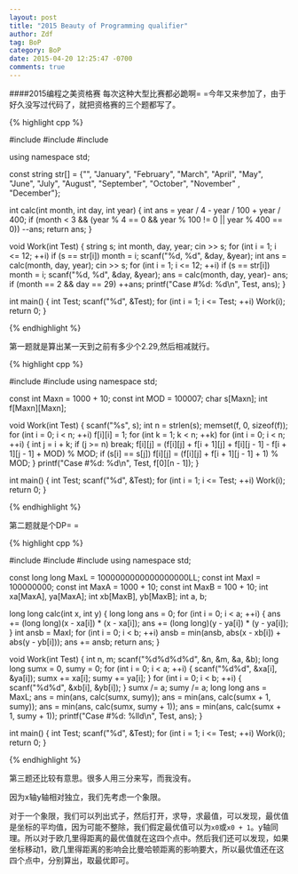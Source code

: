```yaml
---
layout: post
title: "2015 Beauty of Programming qualifier"
author: Zdf
tag: BoP
category: BoP
date: 2015-04-20 12:25:47 -0700
comments: true
---
```


####2015编程之美资格赛
每次这种大型比赛都必跪啊= =今年又来参加了，由于好久没写过代码了，就把资格赛的三个题都写了。

	

{% highlight cpp %}

#include <cstdio>
#include <string>
#include <iostream>

using namespace std;

const string str[] = {"", "January", "February", "March", "April", "May", "June", "July", "August", "September", "October", "November" , "December"};

int calc(int month, int day, int year)
{
	int ans = year / 4 - year / 100 + year / 400;
	if (month < 3 && (year % 4 == 0 && year % 100 != 0 || year % 400 == 0))
		--ans;
	return ans;
}

void Work(int Test)
{
	string s;
	int month, day, year;
	cin >> s;
	for (int i = 1; i <= 12; ++i)
		if (s == str[i])
			month = i;
	scanf("%d, %d", &day, &year);
	int ans = calc(month, day, year);
	cin >> s;
	for (int i = 1; i <= 12; ++i)
		if (s == str[i])
			month = i;
	scanf("%d, %d", &day, &year);
	ans = calc(month, day, year)- ans;
	if (month == 2 && day == 29) ++ans;
	printf("Case #%d: %d\n", Test, ans);
}

int main()
{
	int Test;
	scanf("%d", &Test);
	for (int i = 1; i <= Test; ++i)
		Work(i);
	return 0;
}


{% endhighlight %}

第一题就是算出某一天到之前有多少个2.29,然后相减就行。

{% highlight cpp %}

#include <cstdio>
#include <cstring>
using namespace std;

const int Maxn = 1000 + 10;
const int MOD = 100007;
char s[Maxn];
int f[Maxn][Maxn];

void Work(int Test)
{
	scanf("%s", s);
	int n = strlen(s);
	memset(f, 0, sizeof(f));
	for (int i = 0; i < n; ++i)
		f[i][i] = 1;
	for (int k = 1; k < n; ++k)
		for (int i = 0; i < n; ++i) {
			int j = i + k;
			if (j >= n) break;
			f[i][j] = (f[i][j] + f[i + 1][j] + f[i][j - 1] - f[i + 1][j - 1] + MOD) % MOD;
			if (s[i] == s[j])
				f[i][j] = (f[i][j] + f[i + 1][j - 1] + 1) % MOD;
		}
	printf("Case #%d: %d\n", Test, f[0][n - 1]);
}

int main()
{
	int Test;
	scanf("%d", &Test);
	for (int i = 1; i <= Test; ++i)
		Work(i);
	return 0;
}

{% endhighlight %}

第二题就是个DP= =

{% highlight cpp %}

#include <cstdio>
#include <algorithm>
#include <cmath>
using namespace std;

const long long MaxL = 1000000000000000000LL;
const int MaxI = 100000000;
const int MaxA = 1000 + 10;
const int MaxB = 100 + 10;
int xa[MaxA], ya[MaxA];
int xb[MaxB], yb[MaxB];
int a, b;

long long calc(int x, int y)
{
	long long ans = 0;
	for (int i = 0; i < a; ++i) {
		ans += (long long)(x - xa[i]) * (x - xa[i]);
		ans += (long long)(y - ya[i]) * (y - ya[i]);
	}
	int ansb = MaxI;
	for (int i = 0; i < b; ++i)
		ansb = min(ansb, abs(x - xb[i]) + abs(y - yb[i]));
	ans += ansb;
	return ans;
}

void Work(int Test)
{
	int n, m;
	scanf("%d%d%d%d", &n, &m, &a, &b);
	long long sumx = 0, sumy = 0;
	for (int i = 0; i < a; ++i) {
		scanf("%d%d", &xa[i], &ya[i]);
		sumx += xa[i];
		sumy += ya[i];
	}
	for (int i = 0; i < b; ++i) {
		scanf("%d%d", &xb[i], &yb[i]);
	}
	sumx /= a;
	sumy /= a;
	long long ans = MaxL;
	ans = min(ans, calc(sumx, sumy));
	ans = min(ans, calc(sumx + 1, sumy));
	ans = min(ans, calc(sumx, sumy + 1));
	ans = min(ans, calc(sumx + 1, sumy + 1));
	printf("Case #%d: %lld\n", Test, ans);
}

int main()
{
	int Test;
	scanf("%d", &Test);
	for (int i = 1; i <= Test; ++i)
		Work(i);
	return 0;
}

{% endhighlight %}

第三题还比较有意思。很多人用三分来写，而我没有。

因为x轴y轴相对独立，我们先考虑一个象限。

对于一个象限，我们可以列出式子，然后打开，求导，求最值，可以发现，最优值是坐标的平均值，因为可能不整除，我们假定最优值可以为`x0`或`x0 + 1`。y轴同理。所以对于欧几里得距离的最优值就在这四个点中。然后我们还可以发现，如果坐标移动1，欧几里得距离的影响会比曼哈顿距离的影响要大，所以最优值还在这四个点中，分别算出，取最优即可。